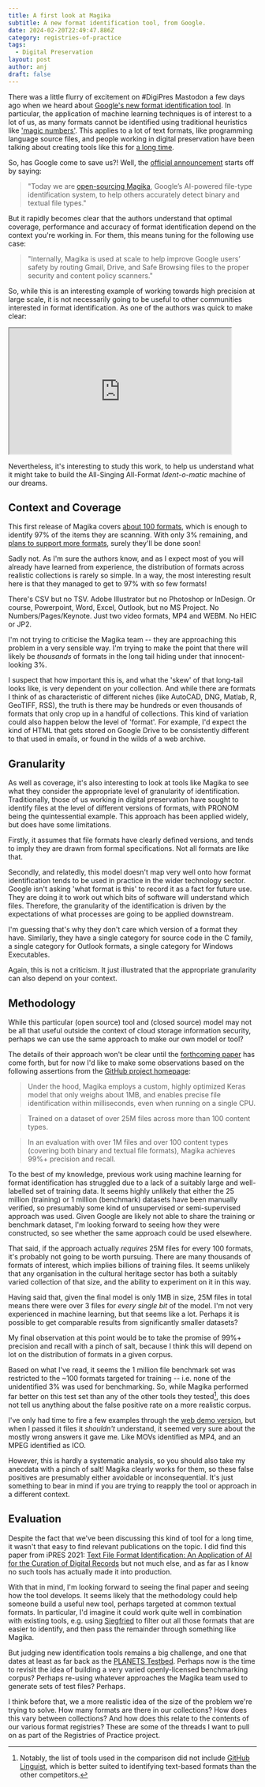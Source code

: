 ```yaml
---
title: A first look at Magika
subtitle: A new format identification tool, from Google.
date: 2024-02-20T22:49:47.886Z
category: registries-of-practice
tags:
  - Digital Preservation
layout: post
author: anj
draft: false
---
```

There was a little flurry of excitement on #DigiPres Mastodon a few days ago when we heard about [Google's new format identification tool](https://mastodon.social/@Ange/111939777883334772). In particular, the application of machine learning techniques is of interest to a lot of us, as many formats cannot be identified using traditional heuristics like ['magic numbers'](https://en.wikipedia.org/wiki/Magic_number_(programming)#In_files). This applies to a lot of text formats, like programming language source files, and people working in digital preservation have been talking about creating tools like this for [a long time](https://anjackson.net/2016/06/08/frontiers-in-format-identification/#developing-identification-techniques-for-text-formats).

So, has Google come to save us?!  Well, the [official announcement](https://opensource.googleblog.com/2024/02/magika-ai-powered-fast-and-efficient-file-type-identification.html) starts off by saying:

> "Today we are [open-sourcing Magika](https://google.github.io/magika/), Google’s AI-powered file-type identification system, to help others accurately detect binary and textual file types."

But it rapidly becomes clear that the authors understand that optimal coverage, performance and accuracy of format identification depend on the context you're working in. For them, this means tuning for the following use case:

> "Internally, Magika is used at scale to help improve Google users’ safety by routing Gmail, Drive, and Safe Browsing files to the proper security and content policy scanners."

So, while this is an interesting example of working towards high precision at large scale, it is not necessarily going to be useful to other communities interested in format identification.  As one of the authors was quick to make clear:

<iframe src="https://mastodon.social/@Ange/111943077577813361/embed" width="450" height="255" allowfullscreen="allowfullscreen" sandbox="allow-scripts allow-same-origin allow-popups allow-popups-to-escape-sandbox allow-forms"></iframe>

Nevertheless, it's interesting to study this work, to help us understand what it might take to build the All-Singing All-Format _Ident-o-matic_ machine of our dreams.

## Context and Coverage

This first release of Magika covers [about 100 formats](https://github.com/google/magika/blob/main/docs/supported-content-types-list.md), which is enough to identify 97% of the items they are scanning. With only 3% remaining, and [plans to support more formats](https://github.com/google/magika?tab=readme-ov-file#q-why-does-magika-support-only-100-content-types-and-not-many-more), surely they'll be done soon!

Sadly not.  As I'm sure the authors know, and as I expect most of you will already have learned from experience, the distribution of formats across realistic collections is rarely so simple. In a way, the most interesting result here is that they managed to get to 97% with so few formats!

There's CSV but no TSV. Adobe Illustrator but no Photoshop or InDesign. Or course, Powerpoint, Word, Excel, Outlook, but no MS Project. No Numbers/Pages/Keynote. Just two video formats, MP4 and WEBM. No HEIC or JP2. 

I'm not trying to criticise the Magika team -- they are approaching this problem in a very sensible way. I'm trying to make the point that there will likely be _thousands_ of formats in the long tail hiding under that innocent-looking 3%.

I suspect that how important this is, and what the 'skew' of that long-tail looks like, is very dependent on your collection. And while there are formats I think of as characteristic of different niches (like AutoCAD, DNG, Matlab, R, GeoTIFF, RSS), the truth is there may be hundreds or even thousands of formats that only crop up in a handful of collections. This kind of variation could also happen below the level of 'format'. For example, I'd expect the kind of HTML that gets stored on Google Drive to be consistently different to that used in emails, or found in the wilds of a web archive.

## Granularity

As well as coverage, it's also interesting to look at tools like Magika to see what they consider the appropriate level of granularity of identification.  Traditionally, those of us working in digital preservation have sought to identify files at the level of different versions of formats, with PRONOM being the quintessential example. This approach has been applied widely, but does have some limitations.

Firstly, it assumes that file formats have clearly defined versions, and tends to imply they are drawn from formal specifications. Not all formats are like that.

Secondly, and relatedly, this model doesn't map very well onto how format identification tends to be used in practice in the wider technology sector. Google isn't asking 'what format is this' to record it as a fact for future use.  They are doing it to work out which bits of software will understand which files. Therefore, the granularity of the identification is driven by the expectations of what processes are going to be applied downstream.

 I'm guessing that's why they don't care which version of a format they have. Similarly, they have a single category for source code in the C family, a single category for Outlook formats, a single category for Windows Executables.

Again, this is not a criticism. It just illustrated that the appropriate granularity can also depend on your context.

## Methodology

While this particular (open source) tool and (closed source) model may not be all that useful outside the context of cloud storage information security, perhaps we can use the same approach to make our own model or tool?

The details of their approach won't be clear until the [forthcoming paper](https://google.github.io/magika/) has come forth, but for now I'd like to make some observations based on the following assertions from the [GitHub project homepage](https://github.com/google/magika?tab=readme-ov-file#magika):

> Under the hood, Magika employs a custom, highly optimized Keras model that only weighs about 1MB, and enables precise file identification within milliseconds, even when running on a single CPU.

> Trained on a dataset of over 25M files across more than 100 content types.

> In an evaluation with over 1M files and over 100 content types (covering both binary and textual file formats), Magika achieves 99%+ precision and recall.

To the best of my knowledge, previous work using machine learning for format identification has struggled due to a lack of a suitably large and well-labelled set of training data. It seems highly unlikely that either the 25 million (training) or 1 million (benchmark) datasets have been manually verified, so presumably some kind of unsupervised or semi-supervised approach was used.  Given Google are likely not able to share the training or benchmark dataset, I'm looking forward to seeing how they were constructed, so see whether the same approach could be used elsewhere.

That said, if the approach actually _requires_ 25M files for every 100 formats, it's probably not going to be worth pursuing. There are many thousands of formats of interest, which implies billions of training files. It seems unlikely that any organisation in the cultural heritage sector has both a suitably varied collection of that size, and the ability to experiment on it in this way. 

Having said that, given the final model is only 1MB in size, 25M files in total means there were over 3 files for _every single bit_ of the model.  I'm not very experienced in machine learning, but that seems like a lot. Perhaps it is possible to get comparable results from significantly smaller datasets? 

My final observation at this point would be to take the promise of 99%+ precision and recall with a pinch of salt, because I think this will depend on lot on the distribution of formats in a given corpus.

Based on what I've read, it seems the 1 million file benchmark set was restricted to the ~100 formats targeted for training -- i.e. none of the unidentified 3% was used for benchmarking. So, while Magika performed far better on this test set than any of the other tools they tested[^1], this does not tell us anything about the false positive rate on a more realistic corpus.

I've only had time to fire a few examples through the [web demo version](https://google.github.io/magika/), but when I passed it files it _shouldn't_ understand, it seemed very sure about the mostly wrong answers it gave me. Like MOVs identified as MP4, and an MPEG identified as ICO.

However, this is hardly a systematic analysis, so you should also take my anecdata with a pinch of salt! Magika clearly works for them, so these false positives are presumably either avoidable or inconsequential. It's just something to bear in mind if you are trying to reapply the tool or approach in a different context.

## Evaluation

Despite the fact that we've been discussing this kind of tool for a long time, it wasn't that easy to find relevant publications on the topic.  I did find this paper from iPRES 2021: [Text File Format Identification: An Application of AI for the Curation of Digital Records](https://phaidra.univie.ac.at/detail/o:1424885) but not much else, and as far as I know no such tools has actually made it into production.

With that in mind, I'm looking forward to seeing the final paper and seeing how the tool develops.  It seems likely that the methodology could help someone build a useful new tool, perhaps targeted at common textual formats.  In particular, I'd imagine it could work quite well in combination with existing tools, e.g. using [Siegfried](https://www.itforarchivists.com/siegfried) to filter out all those formats that are easier to identify, and then pass the remainder through something like Magika.

But judging new identification tools remains a big challenge, and one that dates at least as far back as the [PLANETS Testbed](https://planets-project.eu/about/#objectives).  Perhaps now is the time to revisit the idea of building a very varied openly-licensed benchmarking corpus? Perhaps re-using whatever approaches the Magika team used to generate sets of test files? Perhaps.

I think before that, we a more realistic idea of the size of the problem we're trying to solve. How many formats are there in our collections? How does this vary between collections? And how does this relate to the contents of our various format registries?  These are some of the threads I want to pull on as part of the Registries of Practice project. 

[^1]: Notably, the list of tools used in the comparison did not include [GitHub Linguist](https://github.com/github-linguist/linguist?tab=readme-ov-file#linguist), which is better suited to identifying text-based formats than the other competitors.
